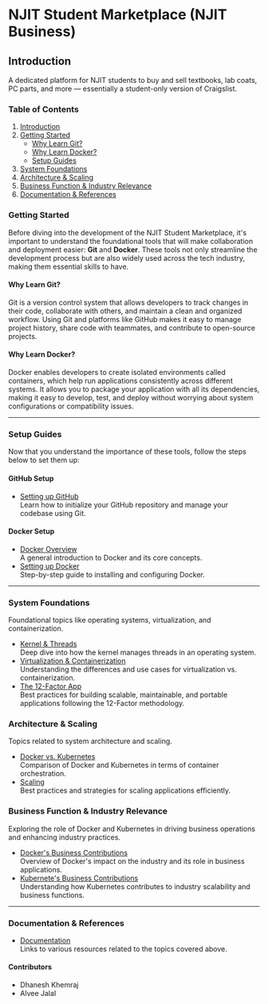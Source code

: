 # NJIT Student Marketplace (NJIT Business)

## Introduction

A dedicated platform for NJIT students to buy and sell textbooks, lab coats,
PC parts, and more — essentially a student-only version of Craigslist.

### Table of Contents

1. [Introduction](#introduction)
2. [Getting Started](#getting-started)
    - [Why Learn Git?](#why-learn-git)
    - [Why Learn Docker?](#why-learn-docker)
    - [Setup Guides](#setup-guides)
3. [System Foundations](#system-foundations)
4. [Architecture & Scaling](#architecture--scaling)
5. [Business Function & Industry Relevance](#business-function--industry-relevance)
6. [Documentation & References](#documentation--references)

### Getting Started

Before diving into the development of the NJIT Student Marketplace,
it's important to understand the foundational tools that will make
collaboration and deployment easier: **Git** and **Docker**.
These tools not only streamline the development process
but are also widely used across the tech industry,
making them essential skills to have.

#### Why Learn Git?

Git is a version control system that allows developers
to track changes in their code, collaborate with others,
and maintain a clean and organized workflow.
Using Git and platforms like GitHub makes it easy to manage project history,
 share code with teammates, and contribute to open-source projects.

#### Why Learn Docker?

Docker enables developers to create isolated environments called containers,
which help run applications consistently across different systems.
It allows you to package your application with all its dependencies,
making it easy to develop, test, and deploy without worrying
about system configurations or compatibility issues.

---

### Setup Guides

Now that you understand the importance of these tools,
follow the steps below to set them up:

#### GitHub Setup

- [Setting up GitHub](github_setup.md)  
  Learn how to initialize your GitHub repository
  and manage your codebase using Git.

#### Docker Setup

- [Docker Overview](docker.md)  
  A general introduction to Docker and its core concepts.
- [Setting up Docker](docker_setup.md)  
  Step-by-step guide to installing and configuring Docker.

---

### System Foundations

Foundational topics like operating systems, virtualization,
and containerization.

- [Kernel & Threads](kernel-thread.md)  
  Deep dive into how the kernel manages threads in an operating system.
- [Virtualization & Containerization](virtualization-containerization.md)  
  Understanding the differences and use cases for virtualization vs. containerization.
- [The 12-Factor App](12factorapp.md)  
  Best practices for building scalable, maintainable,
  and portable applications following the 12-Factor methodology.

### Architecture & Scaling

Topics related to system architecture and scaling.

- [Docker vs. Kubernetes](dockervskubernetes.md)  
  Comparison of Docker and Kubernetes in terms of container orchestration.
- [Scaling](scaling.md)  
  Best practices and strategies for scaling applications efficiently.

### Business Function & Industry Relevance

Exploring the role of Docker and Kubernetes in
driving business operations and enhancing industry practices.

- [Docker's Business Contributions](docker_role_in_industry.md)  
  Overview of Docker's impact on the industry
  and its role in business applications.
- [Kubernete's Business Contributions](kubernetes_role_in_industry.md)  
  Understanding how Kubernetes contributes
  to industry scalability and business functions.

---

### Documentation & References

- [Documentation](documentation.md)  
  Links to various resources related to the topics covered above.

#### Contributors

- Dhanesh Khemraj
- Alvee Jalal
